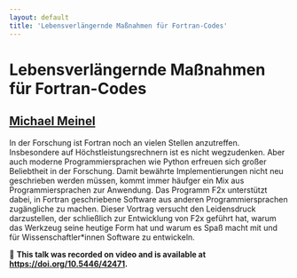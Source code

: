 ```yaml
---
layout: default
title: 'Lebensverlängernde Maßnahmen für Fortran-Codes'
---
```


# Lebensverlängernde Maßnahmen für Fortran-Codes

## [Michael Meinel](../../speaker/JCLLKE/)

In der Forschung ist Fortran noch an vielen Stellen anzutreffen. Insbesondere auf Höchstleistungsrechnern ist es nicht wegzudenken. Aber auch moderne Programmiersprachen wie Python erfreuen sich großer Beliebtheit in der Forschung. Damit bewährte Implementierungen nicht neu geschrieben werden müssen, kommt immer häufger ein Mix aus Programmiersprachen zur Anwendung. Das Programm F2x unterstützt dabei, in Fortran geschriebene Software aus anderen Programmiersprachen zugängliche  zu machen. Dieser Vortrag versucht den Leidensdruck darzustellen, der schließlich zur Entwicklung von F2x geführt hat, warum das Werkzeug seine heutige Form hat und warum es Spaß macht mit und für Wissenschaftler\*innen Software zu entwickeln.

🎥 **This talk was recorded on video and is available at <https://doi.org/10.5446/42471>.**